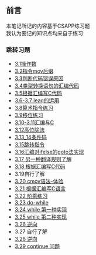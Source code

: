 ## 前言
本笔记所记的内容基于CSAPP练习题  
我认为要记的知识点均来自于练习

### 跳转习题
- [3.1操作数](./3.1-operand.md)
- [3.2指令mov后缀](./3.2_3.3.md)
- [3.3判断代码错误原因](./3.2_3.3.md#判断报错原因)
- [3.4类型转换语句的汇编代码](./3.4_3.5_coding.md) 
- [3.5根据汇编写C代码](./3.4_3.5_coding.md#写c语言吧)
- [3.6-3.7 leaq的运用](./3.6789_other_instr.md)
- [3.8算术指令练习](./3.6789_other_instr.md#算术指令练习)
- [3.9移位练习](./3.6789_other_instr.md#移位练习)
- [3.10-3.11汇编与C](./3.10_11_C.md)
- [3.12高位除法](./3.12_div.md)
- [3.13_14条件码](./3.13_14-cond_code.md#宏推测)
- [3.15跳转指令](./3.15_jmp.md#跳转指令的机器码)
- [3.16汇编对ifelse的goto法实现](./3.16_17_18-ifelse.md#goto-条件分支)
- [3.17 另一种翻译规则了解](./3.16_17_18-ifelse.md#另一种规则)
- [3.18 根据汇编写C代码](./3.16_17_18-ifelse.md#反编译习题)
-  3.19自行了解   
- [3.20 cmov语法-体验](./3.20_21-cond_transfer.md#对-cmov-的理解)
- [3.21 根据汇编写C语言](./3.20_21-cond_transfer.md#写c语言吧)
- [3.22 阶乘练习](./3.22_3.29-loop.md)
- [3.23 do-while](./3.22_3.29-loop.md#循环)
- [3.24 while 第一种实现](./3.22_3.29-loop.md#while-loop)
- [3.25 while 第二种实现](./3.22_3.29-loop.md#guarded-do练习)
- [3.26 逆向](./3.22_3.29-loop.md#综合)
-  3.27 自行了解    
- [3.28 逆向](./3.22_3.29-loop.md#逆向综合练习)
- [3.29 continue 问题](./3.22_3.29-loop.md#continue-问题)